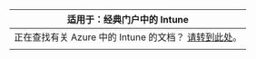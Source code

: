 |适用于：经典门户中的 Intune |
|--|
|正在查找有关 Azure 中的 Intune 的文档？ [请转到此处](https://docs.microsoft.com/intune/what-is-intune)。|
| |
